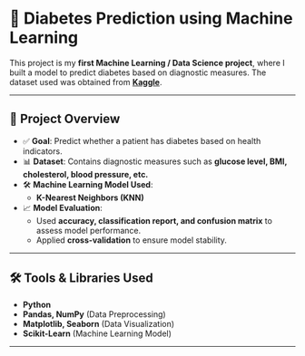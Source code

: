 # 🏥 Diabetes Prediction using Machine Learning  

This project is my **first Machine Learning / Data Science project**, where I built a model to predict diabetes based on diagnostic measures. The dataset used was obtained from **[Kaggle](https://www.kaggle.com/datasets/houcembenmansour/predict-diabetes-based-on-diagnostic-measures)**.  

---  

## 📌 Project Overview  
- ✅ **Goal**: Predict whether a patient has diabetes based on health indicators.  
- 📊 **Dataset**: Contains diagnostic measures such as **glucose level, BMI, cholesterol, blood pressure, etc.**  
- 🛠️ **Machine Learning Model Used**:  
  - **K-Nearest Neighbors (KNN)**  
- 📈 **Model Evaluation**:  
  - Used **accuracy, classification report, and confusion matrix** to assess model performance.  
  - Applied **cross-validation** to ensure model stability.  

---  

## 🛠️ Tools & Libraries Used  
- **Python**  
- **Pandas, NumPy** (Data Preprocessing)  
- **Matplotlib, Seaborn** (Data Visualization)  
- **Scikit-Learn** (Machine Learning Model)  

---  
